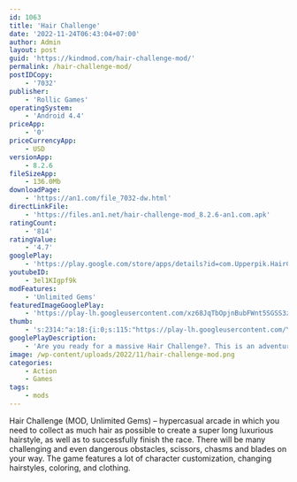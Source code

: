 ```yaml
---
id: 1063
title: 'Hair Challenge'
date: '2022-11-24T06:43:04+07:00'
author: Admin
layout: post
guid: 'https://kindmod.com/hair-challenge-mod/'
permalink: /hair-challenge-mod/
postIDCopy:
    - '7032'
publisher:
    - 'Rollic Games'
operatingSystem:
    - 'Android 4.4'
priceApp:
    - '0'
priceCurrencyApp:
    - USD
versionApp:
    - 8.2.6
fileSizeApp:
    - 136.0Mb
downloadPage:
    - 'https://an1.com/file_7032-dw.html'
directLinkFile:
    - 'https://files.an1.net/hair-challenge-mod_8.2.6-an1.com.apk'
ratingCount:
    - '814'
ratingValue:
    - '4.7'
googlePlay:
    - 'https://play.google.com/store/apps/details?id=com.Upperpik.HairChallenge'
youtubeID:
    - 3el1KIgpf9k
modFeatures:
    - 'Unlimited Gems'
featuredImageGooglePlay:
    - 'https://play-lh.googleusercontent.com/xz68JqTbOpjnBubFWnt5SGSS3zKdknZH_wspK7CMJe9-0CGX-wQmDTku42RXPJcbeKw'
thumb:
    - 's:2314:"a:18:{i:0;s:115:"https://play-lh.googleusercontent.com/YIn7o4RjFT_hnmoDvgH_WoRMfTlr3Sz7yTS3YkU24_fHXsI7FfzC1FvPXc2WsVJ3Mfo=w526-h296";i:1;s:115:"https://play-lh.googleusercontent.com/ijCPc6baSzpQNBU_2whnagxTJVgG5V4h5QH2rvSvAbuL657gYaZk-wDuGbxgt2XXbXY=w526-h296";i:2;s:114:"https://play-lh.googleusercontent.com/nCYgNM77T-zbyn6NW9jkLOVolC1G7mdcT7Y8sv5yGAgD56CEZcfhFhnFlZnDMqrNXg=w526-h296";i:3;s:114:"https://play-lh.googleusercontent.com/VbrgLr27jjZU6kYiBsxn0sxJGcAE22VoearfvxLxES11fsmWCdI6R8MIXTMbZwTv_w=w526-h296";i:4;s:114:"https://play-lh.googleusercontent.com/OQ4J0Hu6GWTlHL2zHwOrdL5JTCvqGBfasRaO12i6DaWK33bXRVSzy7r04fDg_vUyrQ=w526-h296";i:5;s:116:"https://play-lh.googleusercontent.com/kakaSs50PlTVU-3EeJzrHLukShk80moUSCB0G2hvIAdxGrgCUqY9wiRA-AzVFOVHltYG=w526-h296";i:6;s:115:"https://play-lh.googleusercontent.com/mJ7xgDGW8twXD1ZePgN7ST3CU_jLq--UIT80Y95FlP1hufG4rtqndAUE8rCAjVFKY2E=w526-h296";i:7;s:114:"https://play-lh.googleusercontent.com/zXaGAXJRLNCA97dUlJ4HZ3vRcqVnAyXTc19O2GqLnNns_HN4y9VGpQScAH3CbaYPbw=w526-h296";i:8;s:115:"https://play-lh.googleusercontent.com/ggwMRCf3Kx2U6TM0gR9PylYHbNAd_WcNNodUxflxMLuA3KTuhI8anASStZiyjsYX1xw=w526-h296";i:9;s:114:"https://play-lh.googleusercontent.com/u-08pKDifkbJztOxGRUI7zjt1_590mJuMYDfOkw24-Vbi_QpHHrWJcVZmgSDqoY5JQ=w526-h296";i:10;s:115:"https://play-lh.googleusercontent.com/1zki9wiRf1V3zZYo_BO8rUaHajzabkTecfL83hpDGOM2NzMSH-dtjqC4hit2lSR7Fns=w526-h296";i:11;s:115:"https://play-lh.googleusercontent.com/2d3MHKDa7gxbKlPX0wGLtKDnkuqH0vo5_lsjJzJsY7beWH9-Q8D0yeIjGu8Jn4Suqlw=w526-h296";i:12;s:114:"https://play-lh.googleusercontent.com/BhASGVFEBxDzIxkvsxnmQYyG6osAUVOwaQ07fGyvZ3RB6WCHHfyhbP-cXmqgwiJM_g=w526-h296";i:13;s:116:"https://play-lh.googleusercontent.com/-lVVUqklfI3WACGMlbDTtAIgMMRhahc0U6OA70CMrFfDxRsB5Ljl2jop-pbrLeRpvqGU=w526-h296";i:14;s:115:"https://play-lh.googleusercontent.com/MNL9yY0nd_XCoe6BGboJWodGC_Y8Y3fk7Blh-NSiCHqlQRJzXlNR1gy6304HDIn_Xdg=w526-h296";i:15;s:115:"https://play-lh.googleusercontent.com/ZL0-e5JxphbtwRDKZoV6wiW95sBE7EpFj_1k0QC6FyK_Z5m-FAXIgzvjt8x86rDMGgo=w526-h296";i:16;s:114:"https://play-lh.googleusercontent.com/lwxg5HwlyLIHdWdoYSgAjYJOBOoW3OsznVM_bcn4UvUqhCfwmQGrjOTvCf2mfUoMbw=w526-h296";i:17;s:115:"https://play-lh.googleusercontent.com/0_qWTTTZdSHr12lqbB3LDc6s67M0uZEDKXy1tS5ZYlwjPreC1vk6FEHoYYyH9NNFJfc=w526-h296";}";'
googlePlayDescription:
    - 'Are you ready for a massive Hair Challenge?. This is an adventure in which you have a super long majestic hair! This popular hair runner game is perfect for you!. Do you hate getting a bad hair cut? So do we! Especially in this super fun Hair Challenge game!'
image: /wp-content/uploads/2022/11/hair-challenge-mod.png
categories:
    - Action
    - Games
tags:
    - mods
---
```


Hair Challenge (MOD, Unlimited Gems) – hypercasual arcade in which you need to collect as much hair as possible to create a super long luxurious hairstyle, as well as to successfully finish the race. There will be many challenging and even dangerous obstacles, scissors, chasms and blades on your way. The game features a lot of character customization, changing hairstyles, coloring, and clothing.